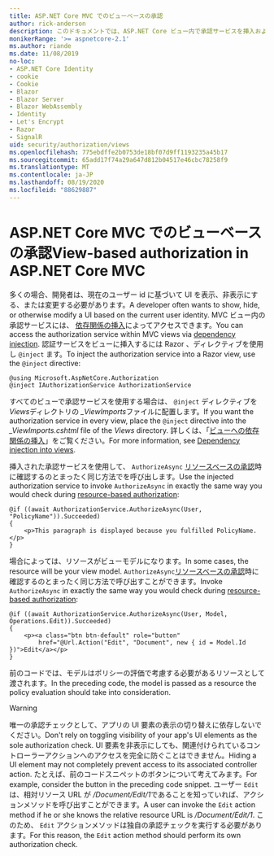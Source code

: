 ```yaml
---
title: ASP.NET Core MVC でのビューベースの承認
author: rick-anderson
description: このドキュメントでは、ASP.NET Core ビュー内で承認サービスを挿入および利用する方法について説明し Razor ます。
monikerRange: '>= aspnetcore-2.1'
ms.author: riande
ms.date: 11/08/2019
no-loc:
- ASP.NET Core Identity
- cookie
- Cookie
- Blazor
- Blazor Server
- Blazor WebAssembly
- Identity
- Let's Encrypt
- Razor
- SignalR
uid: security/authorization/views
ms.openlocfilehash: 775ebdffe2b0753de18bf07d9ff1193235a45b17
ms.sourcegitcommit: 65add17f74a29a647d812b04517e46cbc78258f9
ms.translationtype: MT
ms.contentlocale: ja-JP
ms.lasthandoff: 08/19/2020
ms.locfileid: "88629887"
---
```

# <a name="view-based-authorization-in-aspnet-core-mvc"></a><span data-ttu-id="52014-103">ASP.NET Core MVC でのビューベースの承認</span><span class="sxs-lookup"><span data-stu-id="52014-103">View-based authorization in ASP.NET Core MVC</span></span>

<span data-ttu-id="52014-104">多くの場合、開発者は、現在のユーザー id に基づいて UI を表示、非表示にする、または変更する必要があります。</span><span class="sxs-lookup"><span data-stu-id="52014-104">A developer often wants to show, hide, or otherwise modify a UI based on the current user identity.</span></span> <span data-ttu-id="52014-105">MVC ビュー内の承認サービスには、 [依存関係の挿入](xref:fundamentals/dependency-injection)によってアクセスできます。</span><span class="sxs-lookup"><span data-stu-id="52014-105">You can access the authorization service within MVC views via [dependency injection](xref:fundamentals/dependency-injection).</span></span> <span data-ttu-id="52014-106">認証サービスをビューに挿入するには Razor 、ディレクティブを使用し `@inject` ます。</span><span class="sxs-lookup"><span data-stu-id="52014-106">To inject the authorization service into a Razor view, use the `@inject` directive:</span></span>

```cshtml
@using Microsoft.AspNetCore.Authorization
@inject IAuthorizationService AuthorizationService
```

<span data-ttu-id="52014-107">すべてのビューで承認サービスを使用する場合は、 `@inject` ディレクティブを*Views*ディレクトリの *_ViewImports*ファイルに配置します。</span><span class="sxs-lookup"><span data-stu-id="52014-107">If you want the authorization service in every view, place the `@inject` directive into the *_ViewImports.cshtml* file of the *Views* directory.</span></span> <span data-ttu-id="52014-108">詳しくは、「[ビューへの依存関係の挿入](xref:mvc/views/dependency-injection)」をご覧ください。</span><span class="sxs-lookup"><span data-stu-id="52014-108">For more information, see [Dependency injection into views](xref:mvc/views/dependency-injection).</span></span>

<span data-ttu-id="52014-109">挿入された承認サービスを使用して、 `AuthorizeAsync` [リソースベースの承認](xref:security/authorization/resourcebased#security-authorization-resource-based-imperative)時に確認するのとまったく同じ方法でを呼び出します。</span><span class="sxs-lookup"><span data-stu-id="52014-109">Use the injected authorization service to invoke `AuthorizeAsync` in exactly the same way you would check during [resource-based authorization](xref:security/authorization/resourcebased#security-authorization-resource-based-imperative):</span></span>

```cshtml
@if ((await AuthorizationService.AuthorizeAsync(User, "PolicyName")).Succeeded)
{
    <p>This paragraph is displayed because you fulfilled PolicyName.</p>
}
```

<span data-ttu-id="52014-110">場合によっては、リソースがビューモデルになります。</span><span class="sxs-lookup"><span data-stu-id="52014-110">In some cases, the resource will be your view model.</span></span> <span data-ttu-id="52014-111">`AuthorizeAsync`[リソースベースの承認](xref:security/authorization/resourcebased#security-authorization-resource-based-imperative)時に確認するのとまったく同じ方法で呼び出すことができます。</span><span class="sxs-lookup"><span data-stu-id="52014-111">Invoke `AuthorizeAsync` in exactly the same way you would check during [resource-based authorization](xref:security/authorization/resourcebased#security-authorization-resource-based-imperative):</span></span>

```cshtml
@if ((await AuthorizationService.AuthorizeAsync(User, Model, Operations.Edit)).Succeeded)
{
    <p><a class="btn btn-default" role="button"
        href="@Url.Action("Edit", "Document", new { id = Model.Id })">Edit</a></p>
}
```

<span data-ttu-id="52014-112">前のコードでは、モデルはポリシーの評価で考慮する必要があるリソースとして渡されます。</span><span class="sxs-lookup"><span data-stu-id="52014-112">In the preceding code, the model is passed as a resource the policy evaluation should take into consideration.</span></span>

> [!WARNING]
> <span data-ttu-id="52014-113">唯一の承認チェックとして、アプリの UI 要素の表示の切り替えに依存しないでください。</span><span class="sxs-lookup"><span data-stu-id="52014-113">Don't rely on toggling visibility of your app's UI elements as the sole authorization check.</span></span> <span data-ttu-id="52014-114">UI 要素を非表示にしても、関連付けられているコントローラーアクションへのアクセスを完全に防ぐことはできません。</span><span class="sxs-lookup"><span data-stu-id="52014-114">Hiding a UI element may not completely prevent access to its associated controller action.</span></span> <span data-ttu-id="52014-115">たとえば、前のコードスニペットのボタンについて考えてみます。</span><span class="sxs-lookup"><span data-stu-id="52014-115">For example, consider the button in the preceding code snippet.</span></span> <span data-ttu-id="52014-116">ユーザー `Edit` は、相対リソース URL が */Document/Edit/1*であることを知っていれば、アクションメソッドを呼び出すことができます。</span><span class="sxs-lookup"><span data-stu-id="52014-116">A user can invoke the `Edit` action method if he or she knows the relative resource URL is */Document/Edit/1*.</span></span> <span data-ttu-id="52014-117">このため、 `Edit` アクションメソッドは独自の承認チェックを実行する必要があります。</span><span class="sxs-lookup"><span data-stu-id="52014-117">For this reason, the `Edit` action method should perform its own authorization check.</span></span>
